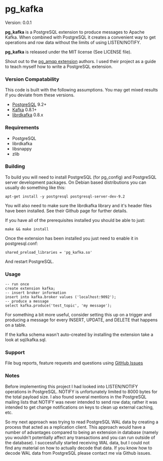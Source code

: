 # pg_kafka

Version: 0.0.1

**pg_kafka** is a PostgreSQL extension to produce messages to Apache Kafka. When combined with PostgreSQL it 
creates a convenient way to get operations and row data without the limits of using LISTEN/NOTIFY.

**pg_kafka** is released under the MIT license (See LICENSE file).

Shout out to the [pg_amqp extension](https://github.com/omniti-labs/pg_amqp) authors. I used their project as 
a guide to teach myself how to write a PostgreSQL extension.

### Version Compatability
This code is built with the following assumptions.  You may get mixed results if you deviate from these versions.

* [PostgreSQL](http://www.postgresql.org) 9.2+
* [Kafka](http://kafka.apache.org) 0.8.1+
* [librdkafka](https://github.com/edenhill/librdkafka) 0.8.x

### Requirements
* PostgreSQL
* librdkafka
* libsnappy
* zlib

### Building

To build you will need to install PostgreSQL (for pg_config) and PostgreSQL server development packages. On Debian 
based distributions you can usually do something like this:

    apt-get install -y postgresql postgresql-server-dev-9.2
    
You will also need to make sure the librdkafka library and it's header files have been installed. See their Github 
page for further details.

If you have all of the prerequisites installed you should be able to just:

    make && make install

Once the extension has been installed you just need to enable it in postgresql.conf:

    shared_preload_libraries = 'pg_kafka.so'

And restart PostgreSQL.

### Usage
    -- run once
    create extension kafka;
    -- insert broker information
    insert into kafka.broker values ('localhost:9092');
    -- produce a message
    select kafka.produce('test_topic', 'my message');

For something a bit more useful, consider setting this up on a trigger and producing a message for every INSERT, UPDATE, 
and DELETE that happens on a table.

If the kafka schema wasn't auto-created by installing the extension take a look at sql/kafka.sql.
            
### Support

File bug reports, feature requests and questions using
[GitHub Issues](https://github.com/xstevens/pg_kafka/issues)

### Notes

Before implementing this project I had looked into LISTEN/NOTIFY operations in PostgreSQL. NOTIFY is unfortunately limited 
to 8000 bytes for the total payload size. I also found several mentions in the PostgreSQL mailing lists that NOTIFY was 
never intended to send row data; rather it was intended to get change notifications on keys to clean up external caching, etc. 

So my next approach was trying to read PostgreSQL WAL data by creating a process that acted as a replication 
client. This approach would have a number of advantages compared to being an extension in database (namely you wouldn't 
potentially affect any transactions and you can run outside of the database). I successfully started receiving WAL data, 
but I could not find any material on how to actually decode that data. If you know how to decode WAL data from PostgreSQL 
please contact me via Github issues.
